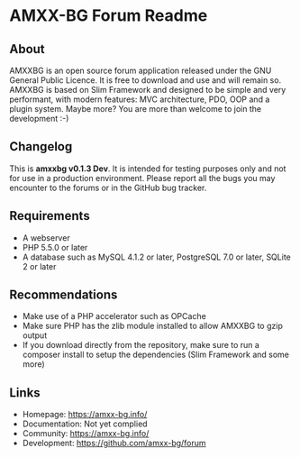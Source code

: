 # AMXX-BG Forum Readme
## About

AMXXBG is an open source forum application released under the GNU General Public
Licence. It is free to download and use and will remain so. AMXXBG is
based on Slim Framework and designed to be simple and very performant,
with modern features: MVC architecture, PDO, OOP and a plugin system. Maybe more?
You are more than welcome to join the development :-)

## Changelog

This is __amxxbg v0.1.3 Dev__. It is intended for testing purposes only and not
for use in a production environment. Please report all the bugs you may encounter to
the forums or in the GitHub bug tracker.

## Requirements

* A webserver
* PHP 5.5.0 or later
* A database such as MySQL 4.1.2 or later, PostgreSQL 7.0 or later, SQLite 2 or later

## Recommendations

* Make use of a PHP accelerator such as OPCache
* Make sure PHP has the zlib module installed to allow AMXXBG to gzip output
* If you download directly from the repository, make sure to run a composer install
to setup the dependencies (Slim Framework and some more)

## Links

* Homepage: https://amxx-bg.info/
* Documentation: Not yet complied
* Community: https://amxx-bg.info/
* Development: https://github.com/amxx-bg/forum
